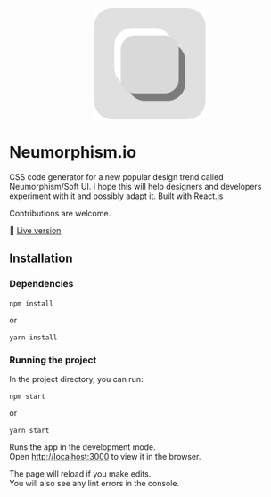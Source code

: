 <p align="center"><img src="./public/android-chrome-512x512.png" width="200"></p>

# Neumorphism.io

CSS code generator for a new popular design trend called Neumorphism/Soft UI. I hope this will help designers and developers experiment with it and possibly adapt it. Built with React.js

Contributions are welcome.

:link: [Live version](https://www.google.com)

## Installation

### Dependencies

```
npm install
```

or 

```
yarn install
```

### Running the project

In the project directory, you can run:

```
npm start
```

or 

```
yarn start
```

Runs the app in the development mode.<br />
Open [http://localhost:3000](http://localhost:3000) to view it in the browser.

The page will reload if you make edits.<br />
You will also see any lint errors in the console.
